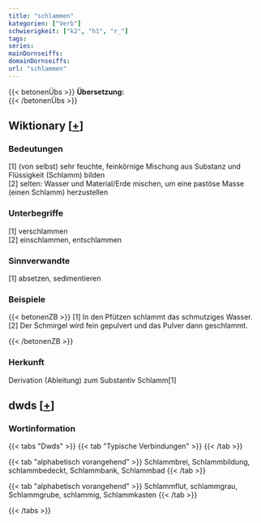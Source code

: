 ```yaml
---
title: "schlammen"
kategorien: ["Verb"]
schwierigkeit: ["k2", "h1", "r_"]
tags:
series:
mainDornseiffs:
domainDornseiffs:
url: "schlammen"
---
```


{{< betonenÜbs >}}
**Übersetzung:**  
{{< /betonenÜbs >}}

## Wiktionary [[+](https://de.wiktionary.org/wiki/schlammen)]

### Bedeutungen
[1] (von selbst) sehr feuchte, feinkörnige Mischung aus Substanz und Flüssigkeit (Schlamm) bilden  
[2] selten: Wasser und Material/Erde mischen, um eine pastöse Masse (einen Schlamm) herzustellen  

### Unterbegriffe
[1] verschlammen  
[2] einschlammen, entschlammen  

### Sinnverwandte
[1] absetzen, sedimentieren  

### Beispiele
{{< betonenZB >}}
[1] ln den Pfützen schlammt das schmutziges Wasser.  
[2] Der Schmirgel wird fein gepulvert und das Pulver dann geschlammt.  

{{< /betonenZB >}}
### Herkunft
Derivation (Ableitung) zum Substantiv Schlamm[1]  



## dwds [[+](https://www.dwds.de/wb/schlammen)]

### Wortinformation
{{< tabs "Dwds" >}}
{{< tab "Typische Verbindungen" >}}
{{< /tab >}}

{{< tab "alphabetisch vorangehend" >}}
Schlammbrei, Schlammbildung, schlammbedeckt, Schlammbank, Schlammbad
{{< /tab >}}

{{< tab "alphabetisch vorangehend" >}}
Schlammflut, schlammgrau, Schlammgrube, schlammig, Schlammkasten
{{< /tab >}}

{{< /tabs >}}

